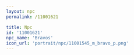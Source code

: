 ```yaml
---
layout: npc
permalink: /11001621

title: Npc
id: '11001621'
npc_name: 'Bravos'
icon_url: 'portrait/npc/11001545_m_bravo_p.png'
---
```

